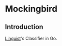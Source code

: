 Mockingbird
===========

## Introduction

[Linguist](https://github.com/github/linguist)'s Classifier in Go.

